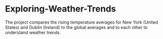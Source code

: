 # Exploring-Weather-Trends
The project compares the rising temperature averages for New York (United States) and Dublin (Ireland) to the global averages and to each other to understand weather trends.
